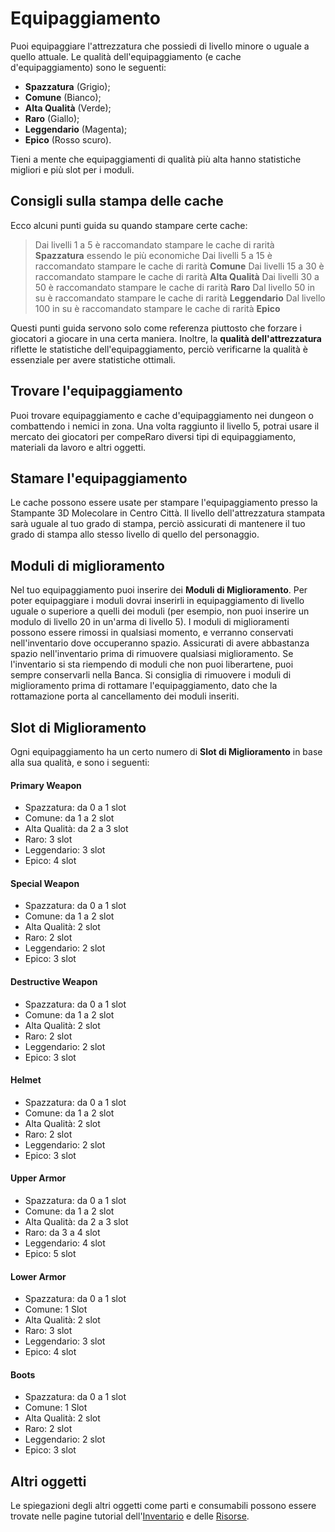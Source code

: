 # Equipaggiamento
Puoi equipaggiare l'attrezzatura che possiedi di livello minore o uguale a quello attuale.
Le qualità dell'equipaggiamento (e cache d'equipaggiamento) sono le seguenti:
- **Spazzatura** (Grigio);
- **Comune** (Bianco);
- **Alta Qualità** (Verde);
- **Raro** (Giallo);
- **Leggendario** (Magenta);
- **Epico** (Rosso scuro).

Tieni a mente che equipaggiamenti di qualità più alta hanno statistiche migliori e più slot per i moduli.

## Consigli sulla stampa delle cache
Ecco alcuni punti guida su quando stampare certe cache:
> Dai livelli 1 a 5 è raccomandato stampare le cache di rarità **Spazzatura** essendo le più economiche
> Dai livelli 5 a 15 è raccomandato stampare le cache di rarità **Comune**
> Dai livelli 15 a 30 è raccomandato stampare le cache di rarità **Alta Qualità**
> Dai livelli 30 a 50 è raccomandato stampare le cache di rarità **Raro**
> Dal livello 50 in su è raccomandato stampare le cache di rarità **Leggendario**
> Dal livello 100 in su è raccomandato stampare le cache di rarità **Epico**

Questi punti guida servono solo come referenza piuttosto che forzare i giocatori a giocare in una certa maniera. Inoltre, la **qualità dell'attrezzatura** riflette le statistiche dell'equipaggiamento, perciò verificarne la qualità è essenziale per avere statistiche ottimali.

## Trovare l'equipaggiamento
Puoi trovare equipaggiamento e cache d'equipaggiamento nei dungeon o combattendo i nemici in zona. Una volta raggiunto il livello 5, potrai usare il mercato dei giocatori per compeRaro diversi tipi di equipaggiamento, materiali da lavoro e altri oggetti.

## Stamare l'equipaggiamento
Le cache possono essere usate per stampare l'equipaggiamento presso la Stampante 3D Molecolare in Centro Città. Il livello dell'attrezzatura stampata sarà uguale al tuo grado di stampa, perciò assicurati di mantenere il tuo grado di stampa allo stesso livello di quello del personaggio.

## Moduli di miglioramento
Nel tuo equipaggiamento puoi inserire dei **Moduli di Miglioramento**. Per poter equipaggiare i moduli dovrai inserirli in equipaggiamento di livello uguale o superiore a quelli dei moduli (per esempio, non puoi inserire un modulo di livello 20 in un'arma di livello 5). I moduli di miglioramenti possono essere rimossi in qualsiasi momento, e verranno conservati nell'inventario dove occuperanno spazio. Assicurati di avere abbastanza spazio nell'inventario prima di rimuovere qualsiasi miglioramento. Se l'inventario si sta riempendo di moduli che non puoi liberartene, puoi sempre conservarli nella Banca. Si
consiglia di rimuovere i moduli di miglioramento prima di rottamare l'equipaggiamento, dato che la rottamazione porta al cancellamento dei moduli inseriti.

## Slot di Miglioramento
Ogni equipaggiamento ha un certo numero di **Slot di Miglioramento** in base alla sua qualità, e sono i seguenti:
#### Primary Weapon
 - Spazzatura: da 0 a 1 slot
 - Comune: da 1 a 2 slot
 - Alta Qualità: da 2 a 3 slot
 - Raro: 3 slot
 - Leggendario: 3 slot
 - Epico: 4 slot
#### Special Weapon
 - Spazzatura: da 0 a 1 slot
 - Comune: da 1 a 2 slot
 - Alta Qualità: 2 slot
 - Raro: 2 slot
 - Leggendario: 2 slot
 - Epico: 3 slot
#### Destructive Weapon
 - Spazzatura: da 0 a 1 slot
 - Comune: da 1 a 2 slot
 - Alta Qualità: 2 slot
 - Raro: 2 slot
 - Leggendario: 2 slot
 - Epico: 3 slot
#### Helmet
 - Spazzatura: da 0 a 1 slot
 - Comune: da 1 a 2 slot
 - Alta Qualità: 2 slot
 - Raro: 2 slot
 - Leggendario: 2 slot
 - Epico: 3 slot
#### Upper Armor
 - Spazzatura: da 0 a 1 slot
 - Comune: da 1 a 2 slot
 - Alta Qualità: da 2 a 3 slot
 - Raro: da 3 a 4 slot
 - Leggendario: 4 slot
 - Epico: 5 slot
#### Lower Armor
 - Spazzatura: da 0 a 1 slot
 - Comune: 1 Slot
 - Alta Qualità: 2 slot
 - Raro: 3 slot
 - Leggendario: 3 slot
 - Epico: 4 slot
#### Boots
 - Spazzatura: da 0 a 1 slot
 - Comune: 1 Slot
 - Alta Qualità: 2 slot
 - Raro: 2 slot
 - Leggendario: 2 slot
 - Epico: 3 slot

## Altri oggetti
Le spiegazioni degli altri oggetti come parti e consumabili possono essere trovate nelle pagine tutorial dell'[Inventario](https://cybercodeonline.com/markdown?path=tutorial%2Finventory.md) e delle [Risorse](https://cybercodeonline.com/markdown?path=tutorial%2Fresources.md).